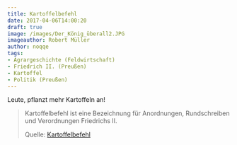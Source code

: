 ```yaml
---
title: Kartoffelbefehl
date: 2017-04-06T14:00:20
draft: true
image: /images/Der_König_überall2.JPG
imageauthor: Robert Müller
author: noqqe
tags:
- Agrargeschichte (Feldwirtschaft)
- Friedrich II. (Preußen)
- Kartoffel
- Politik (Preußen)
---
```


Leute, pflanzt mehr Kartoffeln an!


> Kartoffelbefehl ist eine Bezeichnung für Anordnungen, Rundschreiben und
> Verordnungen Friedrichs II.
>
> Quelle: [Kartoffelbefehl](https://de.wikipedia.org/wiki/Kartoffelbefehl)
